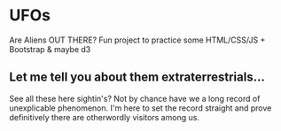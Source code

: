 # UFOs
Are Aliens OUT THERE? Fun project to practice some HTML/CSS/JS + Bootstrap &amp; maybe d3

## Let me tell you about them extraterrestrials...
See all these here sightin's? Not by chance have we a long record of unexplicable phenomenon. I'm here to set the record straight and prove definitively there are otherwordly visitors among us.
